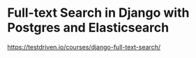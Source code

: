 # Full-text Search in Django with Postgres and Elasticsearch

https://testdriven.io/courses/django-full-text-search/
